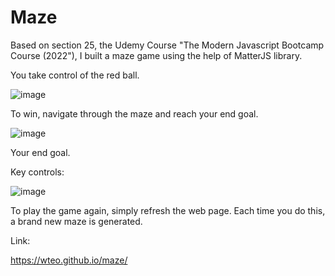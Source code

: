 # Maze

Based on section 25, the Udemy Course "The Modern Javascript Bootcamp Course (2022"), I built a maze game using the help of MatterJS library.

You take control of the red ball. 

![image](https://user-images.githubusercontent.com/87306585/162549044-01f117ac-99a3-466a-9e48-52ce5854ba07.png)

To win, navigate through the maze and reach your end goal.

![image](https://user-images.githubusercontent.com/87306585/162549094-bcf61d8b-371e-44f4-a69e-7ccd7183fea2.png)

Your end goal.

Key controls:

![image](https://user-images.githubusercontent.com/87306585/162548949-cf163930-2ce7-4f2a-8c69-ed985d491bba.png)

To play the game again, simply refresh the web page. Each time you do this, a brand new maze is generated.

Link:

https://wteo.github.io/maze/
